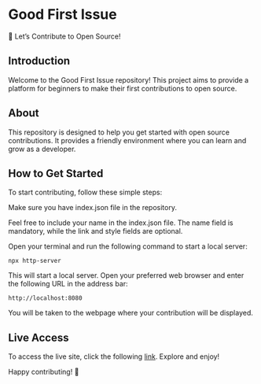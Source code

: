 # Good First Issue

🚀 Let’s Contribute to Open Source!

## Introduction

Welcome to the Good First Issue repository! This project aims to provide a platform for beginners to make their first contributions to open source.

## About

This repository is designed to help you get started with open source contributions. It provides a friendly environment where you can learn and grow as a developer.

## How to Get Started

To start contributing, follow these simple steps:

Make sure you have index.json file in the repository.

Feel free to include your name in the index.json file. The name field is mandatory, while the link and style fields are optional.

Open your terminal and run the following command to start a local server:

```
npx http-server
```

This will start a local server. Open your preferred web browser and enter the following URL in the address bar:

```
http://localhost:8080
```

You will be taken to the webpage where your contribution will be displayed.

## Live Access

To access the live site, click the following [link](https://fthmthwlm.github.io/good-first-issue/). Explore and enjoy!

Happy contributing! 🚀

